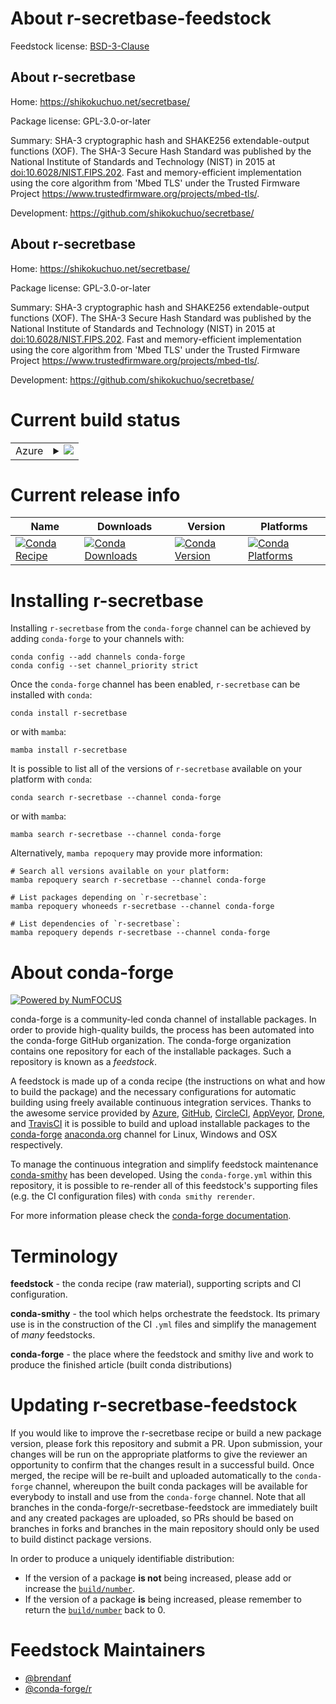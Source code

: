 About r-secretbase-feedstock
============================

Feedstock license: [BSD-3-Clause](https://github.com/conda-forge/r-secretbase-feedstock/blob/main/LICENSE.txt)


About r-secretbase
------------------

Home: https://shikokuchuo.net/secretbase/

Package license: GPL-3.0-or-later

Summary: SHA-3 cryptographic hash and SHAKE256 extendable-output functions (XOF). The SHA-3 Secure Hash Standard was published by the National Institute of Standards and Technology (NIST) in 2015 at <doi:10.6028/NIST.FIPS.202>. Fast and memory-efficient implementation using the core algorithm from 'Mbed TLS' under the Trusted Firmware Project <https://www.trustedfirmware.org/projects/mbed-tls/>.

Development: https://github.com/shikokuchuo/secretbase/

About r-secretbase
------------------

Home: https://shikokuchuo.net/secretbase/

Package license: GPL-3.0-or-later

Summary: SHA-3 cryptographic hash and SHAKE256 extendable-output functions (XOF). The SHA-3 Secure Hash Standard was published by the National Institute of Standards and Technology (NIST) in 2015 at <doi:10.6028/NIST.FIPS.202>. Fast and memory-efficient implementation using the core algorithm from 'Mbed TLS' under the Trusted Firmware Project <https://www.trustedfirmware.org/projects/mbed-tls/>.

Development: https://github.com/shikokuchuo/secretbase/

Current build status
====================


<table>
    
  <tr>
    <td>Azure</td>
    <td>
      <details>
        <summary>
          <a href="https://dev.azure.com/conda-forge/feedstock-builds/_build/latest?definitionId=21674&branchName=main">
            <img src="https://dev.azure.com/conda-forge/feedstock-builds/_apis/build/status/r-secretbase-feedstock?branchName=main">
          </a>
        </summary>
        <table>
          <thead><tr><th>Variant</th><th>Status</th></tr></thead>
          <tbody><tr>
              <td>linux_64_r_base4.3</td>
              <td>
                <a href="https://dev.azure.com/conda-forge/feedstock-builds/_build/latest?definitionId=21674&branchName=main">
                  <img src="https://dev.azure.com/conda-forge/feedstock-builds/_apis/build/status/r-secretbase-feedstock?branchName=main&jobName=linux&configuration=linux%20linux_64_r_base4.3" alt="variant">
                </a>
              </td>
            </tr><tr>
              <td>linux_64_r_base4.4</td>
              <td>
                <a href="https://dev.azure.com/conda-forge/feedstock-builds/_build/latest?definitionId=21674&branchName=main">
                  <img src="https://dev.azure.com/conda-forge/feedstock-builds/_apis/build/status/r-secretbase-feedstock?branchName=main&jobName=linux&configuration=linux%20linux_64_r_base4.4" alt="variant">
                </a>
              </td>
            </tr><tr>
              <td>osx_64_r_base4.3</td>
              <td>
                <a href="https://dev.azure.com/conda-forge/feedstock-builds/_build/latest?definitionId=21674&branchName=main">
                  <img src="https://dev.azure.com/conda-forge/feedstock-builds/_apis/build/status/r-secretbase-feedstock?branchName=main&jobName=osx&configuration=osx%20osx_64_r_base4.3" alt="variant">
                </a>
              </td>
            </tr><tr>
              <td>osx_64_r_base4.4</td>
              <td>
                <a href="https://dev.azure.com/conda-forge/feedstock-builds/_build/latest?definitionId=21674&branchName=main">
                  <img src="https://dev.azure.com/conda-forge/feedstock-builds/_apis/build/status/r-secretbase-feedstock?branchName=main&jobName=osx&configuration=osx%20osx_64_r_base4.4" alt="variant">
                </a>
              </td>
            </tr><tr>
              <td>win_64_r_base4.3</td>
              <td>
                <a href="https://dev.azure.com/conda-forge/feedstock-builds/_build/latest?definitionId=21674&branchName=main">
                  <img src="https://dev.azure.com/conda-forge/feedstock-builds/_apis/build/status/r-secretbase-feedstock?branchName=main&jobName=win&configuration=win%20win_64_r_base4.3" alt="variant">
                </a>
              </td>
            </tr><tr>
              <td>win_64_r_base4.4</td>
              <td>
                <a href="https://dev.azure.com/conda-forge/feedstock-builds/_build/latest?definitionId=21674&branchName=main">
                  <img src="https://dev.azure.com/conda-forge/feedstock-builds/_apis/build/status/r-secretbase-feedstock?branchName=main&jobName=win&configuration=win%20win_64_r_base4.4" alt="variant">
                </a>
              </td>
            </tr>
          </tbody>
        </table>
      </details>
    </td>
  </tr>
</table>

Current release info
====================

| Name | Downloads | Version | Platforms |
| --- | --- | --- | --- |
| [![Conda Recipe](https://img.shields.io/badge/recipe-r--secretbase-green.svg)](https://anaconda.org/conda-forge/r-secretbase) | [![Conda Downloads](https://img.shields.io/conda/dn/conda-forge/r-secretbase.svg)](https://anaconda.org/conda-forge/r-secretbase) | [![Conda Version](https://img.shields.io/conda/vn/conda-forge/r-secretbase.svg)](https://anaconda.org/conda-forge/r-secretbase) | [![Conda Platforms](https://img.shields.io/conda/pn/conda-forge/r-secretbase.svg)](https://anaconda.org/conda-forge/r-secretbase) |

Installing r-secretbase
=======================

Installing `r-secretbase` from the `conda-forge` channel can be achieved by adding `conda-forge` to your channels with:

```
conda config --add channels conda-forge
conda config --set channel_priority strict
```

Once the `conda-forge` channel has been enabled, `r-secretbase` can be installed with `conda`:

```
conda install r-secretbase
```

or with `mamba`:

```
mamba install r-secretbase
```

It is possible to list all of the versions of `r-secretbase` available on your platform with `conda`:

```
conda search r-secretbase --channel conda-forge
```

or with `mamba`:

```
mamba search r-secretbase --channel conda-forge
```

Alternatively, `mamba repoquery` may provide more information:

```
# Search all versions available on your platform:
mamba repoquery search r-secretbase --channel conda-forge

# List packages depending on `r-secretbase`:
mamba repoquery whoneeds r-secretbase --channel conda-forge

# List dependencies of `r-secretbase`:
mamba repoquery depends r-secretbase --channel conda-forge
```


About conda-forge
=================

[![Powered by
NumFOCUS](https://img.shields.io/badge/powered%20by-NumFOCUS-orange.svg?style=flat&colorA=E1523D&colorB=007D8A)](https://numfocus.org)

conda-forge is a community-led conda channel of installable packages.
In order to provide high-quality builds, the process has been automated into the
conda-forge GitHub organization. The conda-forge organization contains one repository
for each of the installable packages. Such a repository is known as a *feedstock*.

A feedstock is made up of a conda recipe (the instructions on what and how to build
the package) and the necessary configurations for automatic building using freely
available continuous integration services. Thanks to the awesome service provided by
[Azure](https://azure.microsoft.com/en-us/services/devops/), [GitHub](https://github.com/),
[CircleCI](https://circleci.com/), [AppVeyor](https://www.appveyor.com/),
[Drone](https://cloud.drone.io/welcome), and [TravisCI](https://travis-ci.com/)
it is possible to build and upload installable packages to the
[conda-forge](https://anaconda.org/conda-forge) [anaconda.org](https://anaconda.org/)
channel for Linux, Windows and OSX respectively.

To manage the continuous integration and simplify feedstock maintenance
[conda-smithy](https://github.com/conda-forge/conda-smithy) has been developed.
Using the ``conda-forge.yml`` within this repository, it is possible to re-render all of
this feedstock's supporting files (e.g. the CI configuration files) with ``conda smithy rerender``.

For more information please check the [conda-forge documentation](https://conda-forge.org/docs/).

Terminology
===========

**feedstock** - the conda recipe (raw material), supporting scripts and CI configuration.

**conda-smithy** - the tool which helps orchestrate the feedstock.
                   Its primary use is in the construction of the CI ``.yml`` files
                   and simplify the management of *many* feedstocks.

**conda-forge** - the place where the feedstock and smithy live and work to
                  produce the finished article (built conda distributions)


Updating r-secretbase-feedstock
===============================

If you would like to improve the r-secretbase recipe or build a new
package version, please fork this repository and submit a PR. Upon submission,
your changes will be run on the appropriate platforms to give the reviewer an
opportunity to confirm that the changes result in a successful build. Once
merged, the recipe will be re-built and uploaded automatically to the
`conda-forge` channel, whereupon the built conda packages will be available for
everybody to install and use from the `conda-forge` channel.
Note that all branches in the conda-forge/r-secretbase-feedstock are
immediately built and any created packages are uploaded, so PRs should be based
on branches in forks and branches in the main repository should only be used to
build distinct package versions.

In order to produce a uniquely identifiable distribution:
 * If the version of a package **is not** being increased, please add or increase
   the [``build/number``](https://docs.conda.io/projects/conda-build/en/latest/resources/define-metadata.html#build-number-and-string).
 * If the version of a package **is** being increased, please remember to return
   the [``build/number``](https://docs.conda.io/projects/conda-build/en/latest/resources/define-metadata.html#build-number-and-string)
   back to 0.

Feedstock Maintainers
=====================

* [@brendanf](https://github.com/brendanf/)
* [@conda-forge/r](https://github.com/orgs/conda-forge/teams/r/)

